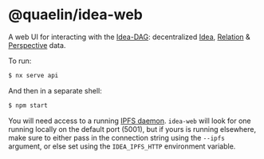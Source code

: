 # @quaelin/idea-web

A web UI for interacting with the [Idea-DAG][Idea-DAG]: decentralized
[Idea][Ideas], [Relation][Relations] & [Perspective][Perspectives] data.

To run:

```sh
$ nx serve api
```

And then in a separate shell:

```sh
$ npm start
```

You will need access to a running [IPFS daemon][IPFS].  `idea-web` will look for
one running locally on the default port (5001), but if yours is running
elsewhere, make sure to either pass in the connection string using the `--ipfs`
argument, or else set using the `IDEA_IPFS_HTTP` environment variable.


[Idea-DAG]: https://github.com/quaelin/idea/blob/main/doc/IDEA_DAG.md
[Ideas]: https://github.com/quaelin/idea/blob/main/doc/IDEAS.md
[IPFS]: https://ipfs.io
[Perspectives]: https://github.com/quaelin/idea/blob/main/doc/PERSPECTIVES.md
[Relations]: https://github.com/quaelin/idea/blob/main/doc/RELATIONS.md
